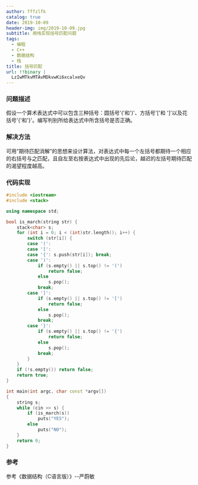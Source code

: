 ```yaml
---
author: fffzlfk
catalog: true
date: 2019-10-09
header-img: img/2019-10-09.jpg
subtitle: 用栈实现括号匹配问题
tags:
  - 编程
  - C++
  - 数据结构
  - 栈
title: 括号匹配
url: !!binary |
  LzIwMTkvMTAvMDkvwKi6xcalxeQv
---
```



### 问题描述
假设一个算术表达式中可以包含三种括号：圆括号'('和')'、方括号'['和 ']'以及花括号'{'和'}'。编写判别所给表达式中所含括号是否正确。

### 解决方法
可用“期待匹配消解”的思想来设计算法，对表达式中每一个左括号都期待一个相应的右括号与之匹配，且自左至右按表达式中出现的先后论，越迟的左括号期待匹配的渴望程度越高。

### 代码实现
```cpp
#include <iostream>
#include <stack>

using namespace std;

bool is_march(string str) {
	stack<char> s;
	for (int i = 0; i < (int)str.length(); i++) {
		switch (str[i]) {
		case '(':
		case '[':
		case '{': s.push(str[i]); break;
		case ')':
			if (s.empty() || s.top() != '(')
				return false;
			else
				s.pop();
			break;
		case ']':
			if (s.empty() || s.top() != '[')
				return false;
			else
				s.pop();
			break;
		case '}':
			if (s.empty() || s.top() != '{')
				return false;
			else
				s.pop();
			break;
		}
	}
	if (!s.empty()) return false;
	return true;
}

int main(int argc, char const *argv[])
{
	string s;
	while (cin >> s) {
		if (is_march(s))
			puts("YES");
		else
			puts("NO");
	}
	return 0;
}
```

### 参考
参考《数据结构（C语言版）》--严蔚敏